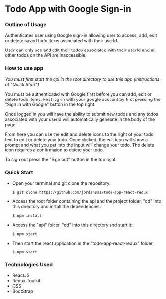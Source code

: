 <h1><b>Todo App with Google Sign-in</b></h1>

<h3><b>Outline of Usage</b></h3>

Authenticates user using Google sign-in allowing user to access, add, edit or delete saved todo items associated with their userId.

User can only see and edit their todos associated with their userId and all other todos on the API are inaccessible.

<h3><b>How to use app</b></h3>

<i>You must first start the api in the root directory to use this app (instructions at "Quick Start") </i>

You must be authenticated with Google first before you can add, edit or delete todo items. First log-in with your google account by first pressing the "Sign in with Google" button in the top right.

Once logged in you will have the ability to submit new todos and any todos associated with your userId will automatically generate in the body of the page.

From here you can use the edit and delete icons to the right of your todo text to edit or delete your todo. Once clicked, the edit icon will show a prompt and what you put into the input will change your todo. The delete icon requires a confirmation to delete your todo.

To sign out press the "Sign out" button in the top right.

<h3><b>Quick Start</b></h3>

<ul>
<li>Open your terminal and git clone the repository:

    $ git clone https://github.com/jordanss1/todo-app-react-redux

</li>

<li> Access the root folder containing the api and the project folder, "cd" into this directory and install the dependencies:

    $ npm install

</li>

<li> Access the "api" folder, "cd" into this directory and start it:

    $ npm start

</li>

<li> Then start the react application in the "todo-app-react-redux" folder

    $ npm start

</li>
</ul>

<h3><b>Technologies Used</b></h3>
<ul>
<li>ReactJS</li>
<li>Redux Toolkit</li>
<li>CSS</li>
<li>BootStrap</li>
</ul>
